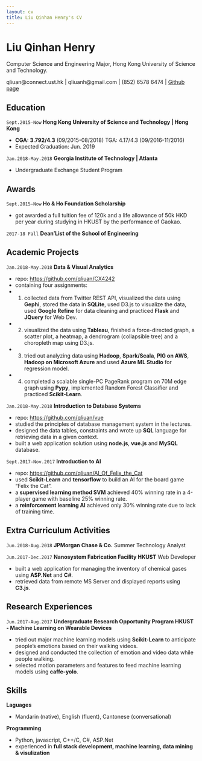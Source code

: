 ```yaml
---
layout: cv
title: Liu Qinhan Henry's CV
---
```

# Liu Qinhan Henry
Computer Science and Engineering Major, Hong Kong University of Science and Technology.

<div id="webaddress">
<a>qliuan@connect.ust.hk</a> | 
<a>qliuanh@gmail.com</a> | 
<a>(852) 6578 6474</a> |
<a href="https://github.com/qliuan">Github page</a>
</div>


## Education

`Sept.2015-Now`
__Hong Kong University of Science and Technology | Hong Kong__

- **CGA: 3.792/4.3** (09/2015-08/2018)	TGA: 4.17/4.3 (09/2016-11/2016)
- Expected Graduation: Jun. 2019

`Jan.2018-May.2018`
__Georgia Institute of Technology | Atlanta__

- Undergraduate Exchange Student Program


## Awards

`Sept.2015-Now`
__Ho & Ho Foundation Scholarship__

- got awarded a full tuition fee of 120k and a life allowance of 50k HKD per year during studying in HKUST by the performance of Gaokao.

`2017-18 Fall`
__Dean’List of the School of Engineering__


## Academic Projects

`Jan.2018-May.2018`
__Data & Visual Analytics__

- repo: https://github.com/qliuan/CX4242
- containing four assignments:
- 1. collected data from Twitter REST API, visualized the data using **Gephi**, stored the data in **SQLite**, used D3.js to visualize the data, used **Google Refine** for data cleaning and practiced **Flask** and **JQuery** for Web Dev.
- 2. visualized the data using **Tableau**, finished a force-directed graph, a scatter plot, a heatmap, a dendrogram (collapsible tree) and a choropleth map using D3.js.
- 3. tried out analyzing data using **Hadoop**, **Spark/Scala**, **PIG on AWS**, **Hadoop on Microsoft Azure** and used **Azure ML Studio** for regression model. 
- 4. completed a scalable single-PC PageRank program on 70M edge graph using **Pypy**, implemented Random Forest Classifier and practiced **Scikit-Learn**.

`Jan.2018-May.2018`
__Introduction to Database Systems__

- repo: https://github.com/qliuan/vue
- studied the principles of database management system in the lectures.
- designed the data tables, constraints and wrote up **SQL** language for retrieving data in a given context.
- built a web application solution using **node.js**, **vue.js** and **MySQL** database.

`Sept.2017-Nov.2017`
__Introduction to AI__

- repo: https://github.com/qliuan/AI_Of_Felix_the_Cat
- used **Scikit-Learn** and **tensorflow** to build an AI for the board game “Felix the Cat”.
- a **supervised learning method SVM** achieved 40% winning rate in a 4-player game with baseline 25% winning rate.
- a **reinforcement learning AI** achieved only 30% winning rate due to lack of training time.


## Extra Curriculum Activities

`Jun.2018-Aug.2018`
**JPMorgan Chase & Co.** Summer Technology Analyst

`Jun.2017-Dec.2017`
**Nanosystem Fabrication Facility HKUST** Web Developer

- built a web application for managing the inventory of chemical gases using **ASP.Net** and **C#**.
- retrieved data from remote MS Server and displayed reports using **C3.js**.



## Research Experiences

`Jun.2017-Aug.2017`
__Undergraduate Research Opportunity Program HKUST - Machine Learning on Wearable Devices__


- tried out major machine learning models using **Scikit-Learn** to anticipate people’s emotions based on their walking videos. 
- designed and conducted the collection of emotion and video data while people walking. 
- selected motion parameters and features to feed machine learning models using **caffe-yolo**.
 

## Skills

__Laguages__

- Mandarin (native), English (fluent), Cantonese (conversational)

__Programming__

- Python, javascript, C++/C, C#, ASP.Net
- experienced in **full stack development, machine learning, data mining & visulization**



<!-- ### Footer

Last updated: May 2013 -->


